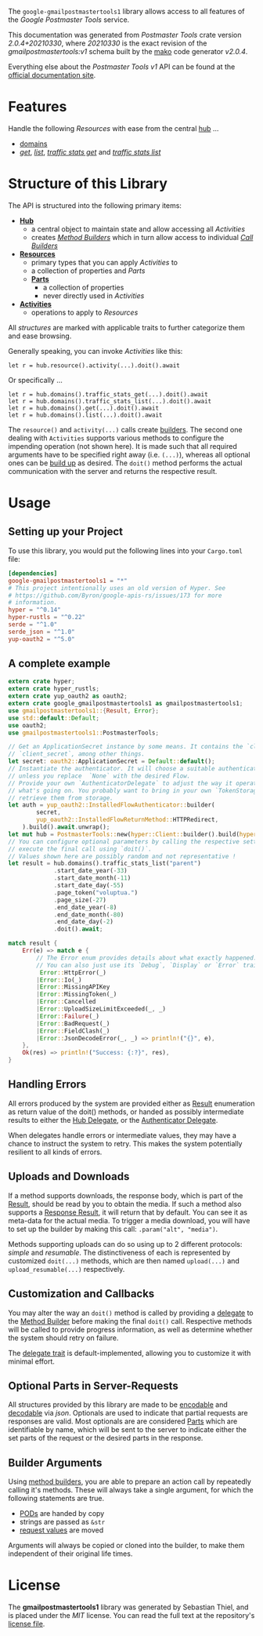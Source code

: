 <!---
DO NOT EDIT !
This file was generated automatically from 'src/mako/api/README.md.mako'
DO NOT EDIT !
-->
The `google-gmailpostmastertools1` library allows access to all features of the *Google Postmaster Tools* service.

This documentation was generated from *Postmaster Tools* crate version *2.0.4+20210330*, where *20210330* is the exact revision of the *gmailpostmastertools:v1* schema built by the [mako](http://www.makotemplates.org/) code generator *v2.0.4*.

Everything else about the *Postmaster Tools* *v1* API can be found at the
[official documentation site](https://developers.google.com/gmail/postmaster).
# Features

Handle the following *Resources* with ease from the central [hub](https://docs.rs/google-gmailpostmastertools1/2.0.4+20210330/google_gmailpostmastertools1/PostmasterTools) ... 

* [domains](https://docs.rs/google-gmailpostmastertools1/2.0.4+20210330/google_gmailpostmastertools1/api::Domain)
 * [*get*](https://docs.rs/google-gmailpostmastertools1/2.0.4+20210330/google_gmailpostmastertools1/api::DomainGetCall), [*list*](https://docs.rs/google-gmailpostmastertools1/2.0.4+20210330/google_gmailpostmastertools1/api::DomainListCall), [*traffic stats get*](https://docs.rs/google-gmailpostmastertools1/2.0.4+20210330/google_gmailpostmastertools1/api::DomainTrafficStatGetCall) and [*traffic stats list*](https://docs.rs/google-gmailpostmastertools1/2.0.4+20210330/google_gmailpostmastertools1/api::DomainTrafficStatListCall)




# Structure of this Library

The API is structured into the following primary items:

* **[Hub](https://docs.rs/google-gmailpostmastertools1/2.0.4+20210330/google_gmailpostmastertools1/PostmasterTools)**
    * a central object to maintain state and allow accessing all *Activities*
    * creates [*Method Builders*](https://docs.rs/google-gmailpostmastertools1/2.0.4+20210330/google_gmailpostmastertools1/client::MethodsBuilder) which in turn
      allow access to individual [*Call Builders*](https://docs.rs/google-gmailpostmastertools1/2.0.4+20210330/google_gmailpostmastertools1/client::CallBuilder)
* **[Resources](https://docs.rs/google-gmailpostmastertools1/2.0.4+20210330/google_gmailpostmastertools1/client::Resource)**
    * primary types that you can apply *Activities* to
    * a collection of properties and *Parts*
    * **[Parts](https://docs.rs/google-gmailpostmastertools1/2.0.4+20210330/google_gmailpostmastertools1/client::Part)**
        * a collection of properties
        * never directly used in *Activities*
* **[Activities](https://docs.rs/google-gmailpostmastertools1/2.0.4+20210330/google_gmailpostmastertools1/client::CallBuilder)**
    * operations to apply to *Resources*

All *structures* are marked with applicable traits to further categorize them and ease browsing.

Generally speaking, you can invoke *Activities* like this:

```Rust,ignore
let r = hub.resource().activity(...).doit().await
```

Or specifically ...

```ignore
let r = hub.domains().traffic_stats_get(...).doit().await
let r = hub.domains().traffic_stats_list(...).doit().await
let r = hub.domains().get(...).doit().await
let r = hub.domains().list(...).doit().await
```

The `resource()` and `activity(...)` calls create [builders][builder-pattern]. The second one dealing with `Activities` 
supports various methods to configure the impending operation (not shown here). It is made such that all required arguments have to be 
specified right away (i.e. `(...)`), whereas all optional ones can be [build up][builder-pattern] as desired.
The `doit()` method performs the actual communication with the server and returns the respective result.

# Usage

## Setting up your Project

To use this library, you would put the following lines into your `Cargo.toml` file:

```toml
[dependencies]
google-gmailpostmastertools1 = "*"
# This project intentionally uses an old version of Hyper. See
# https://github.com/Byron/google-apis-rs/issues/173 for more
# information.
hyper = "^0.14"
hyper-rustls = "^0.22"
serde = "^1.0"
serde_json = "^1.0"
yup-oauth2 = "^5.0"
```

## A complete example

```Rust
extern crate hyper;
extern crate hyper_rustls;
extern crate yup_oauth2 as oauth2;
extern crate google_gmailpostmastertools1 as gmailpostmastertools1;
use gmailpostmastertools1::{Result, Error};
use std::default::Default;
use oauth2;
use gmailpostmastertools1::PostmasterTools;

// Get an ApplicationSecret instance by some means. It contains the `client_id` and 
// `client_secret`, among other things.
let secret: oauth2::ApplicationSecret = Default::default();
// Instantiate the authenticator. It will choose a suitable authentication flow for you, 
// unless you replace  `None` with the desired Flow.
// Provide your own `AuthenticatorDelegate` to adjust the way it operates and get feedback about 
// what's going on. You probably want to bring in your own `TokenStorage` to persist tokens and
// retrieve them from storage.
let auth = yup_oauth2::InstalledFlowAuthenticator::builder(
        secret,
        yup_oauth2::InstalledFlowReturnMethod::HTTPRedirect,
    ).build().await.unwrap();
let mut hub = PostmasterTools::new(hyper::Client::builder().build(hyper_rustls::HttpsConnector::with_native_roots()), auth);
// You can configure optional parameters by calling the respective setters at will, and
// execute the final call using `doit()`.
// Values shown here are possibly random and not representative !
let result = hub.domains().traffic_stats_list("parent")
             .start_date_year(-33)
             .start_date_month(-11)
             .start_date_day(-55)
             .page_token("voluptua.")
             .page_size(-27)
             .end_date_year(-8)
             .end_date_month(-80)
             .end_date_day(-2)
             .doit().await;

match result {
    Err(e) => match e {
        // The Error enum provides details about what exactly happened.
        // You can also just use its `Debug`, `Display` or `Error` traits
         Error::HttpError(_)
        |Error::Io(_)
        |Error::MissingAPIKey
        |Error::MissingToken(_)
        |Error::Cancelled
        |Error::UploadSizeLimitExceeded(_, _)
        |Error::Failure(_)
        |Error::BadRequest(_)
        |Error::FieldClash(_)
        |Error::JsonDecodeError(_, _) => println!("{}", e),
    },
    Ok(res) => println!("Success: {:?}", res),
}

```
## Handling Errors

All errors produced by the system are provided either as [Result](https://docs.rs/google-gmailpostmastertools1/2.0.4+20210330/google_gmailpostmastertools1/client::Result) enumeration as return value of
the doit() methods, or handed as possibly intermediate results to either the 
[Hub Delegate](https://docs.rs/google-gmailpostmastertools1/2.0.4+20210330/google_gmailpostmastertools1/client::Delegate), or the [Authenticator Delegate](https://docs.rs/yup-oauth2/*/yup_oauth2/trait.AuthenticatorDelegate.html).

When delegates handle errors or intermediate values, they may have a chance to instruct the system to retry. This 
makes the system potentially resilient to all kinds of errors.

## Uploads and Downloads
If a method supports downloads, the response body, which is part of the [Result](https://docs.rs/google-gmailpostmastertools1/2.0.4+20210330/google_gmailpostmastertools1/client::Result), should be
read by you to obtain the media.
If such a method also supports a [Response Result](https://docs.rs/google-gmailpostmastertools1/2.0.4+20210330/google_gmailpostmastertools1/client::ResponseResult), it will return that by default.
You can see it as meta-data for the actual media. To trigger a media download, you will have to set up the builder by making
this call: `.param("alt", "media")`.

Methods supporting uploads can do so using up to 2 different protocols: 
*simple* and *resumable*. The distinctiveness of each is represented by customized 
`doit(...)` methods, which are then named `upload(...)` and `upload_resumable(...)` respectively.

## Customization and Callbacks

You may alter the way an `doit()` method is called by providing a [delegate](https://docs.rs/google-gmailpostmastertools1/2.0.4+20210330/google_gmailpostmastertools1/client::Delegate) to the 
[Method Builder](https://docs.rs/google-gmailpostmastertools1/2.0.4+20210330/google_gmailpostmastertools1/client::CallBuilder) before making the final `doit()` call. 
Respective methods will be called to provide progress information, as well as determine whether the system should 
retry on failure.

The [delegate trait](https://docs.rs/google-gmailpostmastertools1/2.0.4+20210330/google_gmailpostmastertools1/client::Delegate) is default-implemented, allowing you to customize it with minimal effort.

## Optional Parts in Server-Requests

All structures provided by this library are made to be [encodable](https://docs.rs/google-gmailpostmastertools1/2.0.4+20210330/google_gmailpostmastertools1/client::RequestValue) and 
[decodable](https://docs.rs/google-gmailpostmastertools1/2.0.4+20210330/google_gmailpostmastertools1/client::ResponseResult) via *json*. Optionals are used to indicate that partial requests are responses 
are valid.
Most optionals are are considered [Parts](https://docs.rs/google-gmailpostmastertools1/2.0.4+20210330/google_gmailpostmastertools1/client::Part) which are identifiable by name, which will be sent to 
the server to indicate either the set parts of the request or the desired parts in the response.

## Builder Arguments

Using [method builders](https://docs.rs/google-gmailpostmastertools1/2.0.4+20210330/google_gmailpostmastertools1/client::CallBuilder), you are able to prepare an action call by repeatedly calling it's methods.
These will always take a single argument, for which the following statements are true.

* [PODs][wiki-pod] are handed by copy
* strings are passed as `&str`
* [request values](https://docs.rs/google-gmailpostmastertools1/2.0.4+20210330/google_gmailpostmastertools1/client::RequestValue) are moved

Arguments will always be copied or cloned into the builder, to make them independent of their original life times.

[wiki-pod]: http://en.wikipedia.org/wiki/Plain_old_data_structure
[builder-pattern]: http://en.wikipedia.org/wiki/Builder_pattern
[google-go-api]: https://github.com/google/google-api-go-client

# License
The **gmailpostmastertools1** library was generated by Sebastian Thiel, and is placed 
under the *MIT* license.
You can read the full text at the repository's [license file][repo-license].

[repo-license]: https://github.com/Byron/google-apis-rsblob/main/LICENSE.md
